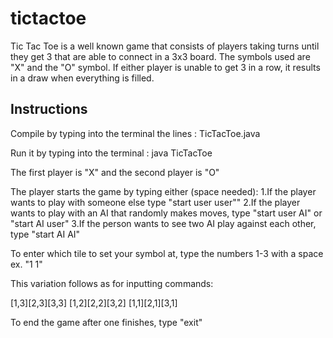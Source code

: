 # tictactoe

Tic Tac Toe is a well known game that consists of players taking turns until they get 3 that are able to connect in a 3x3 board.
The symbols used are "X" and the "O" symbol.
If either player is unable to get 3 in a row, it results in a draw when everything is filled.


Instructions
----------------
Compile by typing into the terminal the lines : TicTacToe.java

Run it by typing into the terminal : java TicTacToe

The first player is "X" and the second player is "O"

The player starts the game by typing either (space needed):
1.If the player wants to play with someone else type "start user user"" 
2.If the player wants to play with an AI that randomly makes moves, type "start user AI" or "start AI user"
3.If the person wants to see two AI play against each other, type "start AI AI"

To enter which tile to set your symbol at, type the numbers 1-3 with a space 
ex. "1 1"

This variation follows as for inputting commands:

[1,3][2,3][3,3]
[1,2][2,2][3,2]
[1,1][2,1][3,1]

To end the game after one finishes, type "exit"

